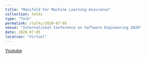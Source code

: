 ```yaml
---
title: "Manifold For Machine Learning Assurance"
collection: talks
type: "Talk"
permalink: /talks/2020-07-05
venue: "International Conference on Software Engineering 2020"
date: 2020-07-05
location: "Virtual"
---
```



[Youtube](https://youtu.be/z8kPuDbWuAA)
